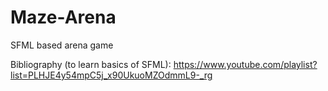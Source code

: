 # Maze-Arena
SFML based arena game

Bibliography (to learn basics of SFML):
https://www.youtube.com/playlist?list=PLHJE4y54mpC5j_x90UkuoMZOdmmL9-_rg

